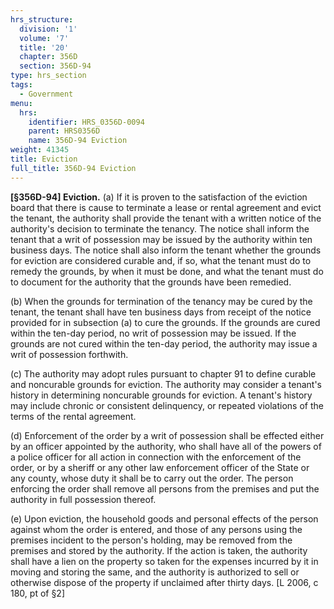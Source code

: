 ```yaml
---
hrs_structure:
  division: '1'
  volume: '7'
  title: '20'
  chapter: 356D
  section: 356D-94
type: hrs_section
tags:
  - Government
menu:
  hrs:
    identifier: HRS_0356D-0094
    parent: HRS0356D
    name: 356D-94 Eviction
weight: 41345
title: Eviction
full_title: 356D-94 Eviction
---
```

**[§356D-94] Eviction.** (a) If it is proven to the satisfaction of the eviction board that there is cause to terminate a lease or rental agreement and evict the tenant, the authority shall provide the tenant with a written notice of the authority's decision to terminate the tenancy. The notice shall inform the tenant that a writ of possession may be issued by the authority within ten business days. The notice shall also inform the tenant whether the grounds for eviction are considered curable and, if so, what the tenant must do to remedy the grounds, by when it must be done, and what the tenant must do to document for the authority that the grounds have been remedied.

(b) When the grounds for termination of the tenancy may be cured by the tenant, the tenant shall have ten business days from receipt of the notice provided for in subsection (a) to cure the grounds. If the grounds are cured within the ten-day period, no writ of possession may be issued. If the grounds are not cured within the ten-day period, the authority may issue a writ of possession forthwith.

(c) The authority may adopt rules pursuant to chapter 91 to define curable and noncurable grounds for eviction. The authority may consider a tenant's history in determining noncurable grounds for eviction. A tenant's history may include chronic or consistent delinquency, or repeated violations of the terms of the rental agreement.

(d) Enforcement of the order by a writ of possession shall be effected either by an officer appointed by the authority, who shall have all of the powers of a police officer for all action in connection with the enforcement of the order, or by a sheriff or any other law enforcement officer of the State or any county, whose duty it shall be to carry out the order. The person enforcing the order shall remove all persons from the premises and put the authority in full possession thereof.

(e) Upon eviction, the household goods and personal effects of the person against whom the order is entered, and those of any persons using the premises incident to the person's holding, may be removed from the premises and stored by the authority. If the action is taken, the authority shall have a lien on the property so taken for the expenses incurred by it in moving and storing the same, and the authority is authorized to sell or otherwise dispose of the property if unclaimed after thirty days. [L 2006, c 180, pt of §2]